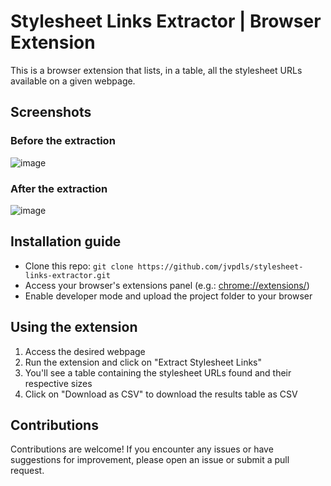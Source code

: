 # Stylesheet Links Extractor | Browser Extension

This is a browser extension that lists, in a table, all the stylesheet URLs available on a given webpage.

## Screenshots
### Before the extraction
![image](https://github.com/jvpdls/stylesheet-links-extractor/assets/32807182/c660b857-703e-4dd1-ba35-52413c62c2f7)

### After the extraction
![image](https://github.com/jvpdls/stylesheet-links-extractor/assets/32807182/c9ce3af5-ca62-4f27-9f24-39a7cc5cf886)

## Installation guide

- Clone this repo: `git clone https://github.com/jvpdls/stylesheet-links-extractor.git`
- Access your browser's extensions panel (e.g.: [chrome://extensions/](chrome://extensions))
- Enable developer mode and upload the project folder to your browser

## Using the extension

1. Access the desired webpage
2. Run the extension and click on "Extract Stylesheet Links"
3. You'll see a table containing the stylesheet URLs found and their respective sizes
4. Click on "Download as CSV" to download the results table as CSV

## Contributions

Contributions are welcome! If you encounter any issues or have suggestions for improvement, please open an issue or submit a pull request.
